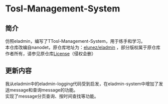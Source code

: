 # Tosl-Management-System
## 简介  
仿照eladmin，编写了TTosl-Management-System，用于练手和学习。  
本仓库改编自nanodet，原仓库地址为：[elunez/eladmin](https://github.com/elunez/eladmin) ，部分版权属于原仓库作者所有，请参见原仓库[License](https://github.com/elunez/eladmin/blob/master/LICENSE)（侵权会删）
## 更新内容
我从eladmin中的eladmin-logging代码受到启发，在eladmin-system中增加了发送message和查询message的功能。  
实现了message分页查询、按时间查找等功能。
